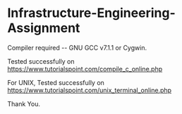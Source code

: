 # Infrastructure-Engineering-Assignment

Compiler required -- GNU GCC v7.1.1 or Cygwin.

Tested successfully on https://www.tutorialspoint.com/compile_c_online.php 

For UNIX, Tested successfully on https://www.tutorialspoint.com/unix_terminal_online.php

Thank You.
